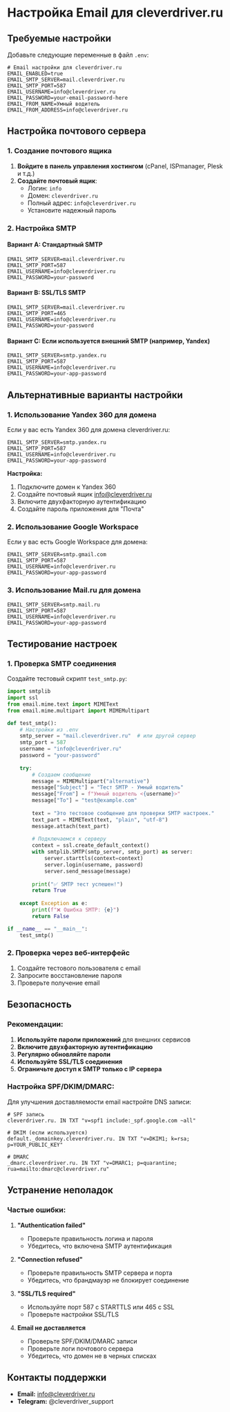 # Настройка Email для cleverdriver.ru

## Требуемые настройки

Добавьте следующие переменные в файл `.env`:

```env
# Email настройки для cleverdriver.ru
EMAIL_ENABLED=true
EMAIL_SMTP_SERVER=mail.cleverdriver.ru
EMAIL_SMTP_PORT=587
EMAIL_USERNAME=info@cleverdriver.ru
EMAIL_PASSWORD=your-email-password-here
EMAIL_FROM_NAME=Умный водитель
EMAIL_FROM_ADDRESS=info@cleverdriver.ru
```

## Настройка почтового сервера

### 1. Создание почтового ящика

1. **Войдите в панель управления хостингом** (cPanel, ISPmanager, Plesk и т.д.)
2. **Создайте почтовый ящик**:
   - Логин: `info`
   - Домен: `cleverdriver.ru`
   - Полный адрес: `info@cleverdriver.ru`
   - Установите надежный пароль

### 2. Настройка SMTP

#### Вариант A: Стандартный SMTP
```env
EMAIL_SMTP_SERVER=mail.cleverdriver.ru
EMAIL_SMTP_PORT=587
EMAIL_USERNAME=info@cleverdriver.ru
EMAIL_PASSWORD=your-password
```

#### Вариант B: SSL/TLS SMTP
```env
EMAIL_SMTP_SERVER=mail.cleverdriver.ru
EMAIL_SMTP_PORT=465
EMAIL_USERNAME=info@cleverdriver.ru
EMAIL_PASSWORD=your-password
```

#### Вариант C: Если используется внешний SMTP (например, Yandex)
```env
EMAIL_SMTP_SERVER=smtp.yandex.ru
EMAIL_SMTP_PORT=587
EMAIL_USERNAME=info@cleverdriver.ru
EMAIL_PASSWORD=your-app-password
```

## Альтернативные варианты настройки

### 1. Использование Yandex 360 для домена

Если у вас есть Yandex 360 для домена cleverdriver.ru:

```env
EMAIL_SMTP_SERVER=smtp.yandex.ru
EMAIL_SMTP_PORT=587
EMAIL_USERNAME=info@cleverdriver.ru
EMAIL_PASSWORD=your-app-password
```

**Настройка:**
1. Подключите домен к Yandex 360
2. Создайте почтовый ящик info@cleverdriver.ru
3. Включите двухфакторную аутентификацию
4. Создайте пароль приложения для "Почта"

### 2. Использование Google Workspace

Если у вас есть Google Workspace для домена:

```env
EMAIL_SMTP_SERVER=smtp.gmail.com
EMAIL_SMTP_PORT=587
EMAIL_USERNAME=info@cleverdriver.ru
EMAIL_PASSWORD=your-app-password
```

### 3. Использование Mail.ru для домена

```env
EMAIL_SMTP_SERVER=smtp.mail.ru
EMAIL_SMTP_PORT=587
EMAIL_USERNAME=info@cleverdriver.ru
EMAIL_PASSWORD=your-app-password
```

## Тестирование настроек

### 1. Проверка SMTP соединения

Создайте тестовый скрипт `test_smtp.py`:

```python
import smtplib
import ssl
from email.mime.text import MIMEText
from email.mime.multipart import MIMEMultipart

def test_smtp():
    # Настройки из .env
    smtp_server = "mail.cleverdriver.ru"  # или другой сервер
    smtp_port = 587
    username = "info@cleverdriver.ru"
    password = "your-password"
    
    try:
        # Создаем сообщение
        message = MIMEMultipart("alternative")
        message["Subject"] = "Тест SMTP - Умный водитель"
        message["From"] = f"Умный водитель <{username}>"
        message["To"] = "test@example.com"
        
        text = "Это тестовое сообщение для проверки SMTP настроек."
        text_part = MIMEText(text, "plain", "utf-8")
        message.attach(text_part)
        
        # Подключаемся к серверу
        context = ssl.create_default_context()
        with smtplib.SMTP(smtp_server, smtp_port) as server:
            server.starttls(context=context)
            server.login(username, password)
            server.send_message(message)
        
        print("✅ SMTP тест успешен!")
        return True
        
    except Exception as e:
        print(f"❌ Ошибка SMTP: {e}")
        return False

if __name__ == "__main__":
    test_smtp()
```

### 2. Проверка через веб-интерфейс

1. Создайте тестового пользователя с email
2. Запросите восстановление пароля
3. Проверьте получение email

## Безопасность

### Рекомендации:

1. **Используйте пароли приложений** для внешних сервисов
2. **Включите двухфакторную аутентификацию**
3. **Регулярно обновляйте пароли**
4. **Используйте SSL/TLS соединения**
5. **Ограничьте доступ к SMTP только с IP сервера**

### Настройка SPF/DKIM/DMARC:

Для улучшения доставляемости email настройте DNS записи:

```
# SPF запись
cleverdriver.ru. IN TXT "v=spf1 include:_spf.google.com ~all"

# DKIM (если используется)
default._domainkey.cleverdriver.ru. IN TXT "v=DKIM1; k=rsa; p=YOUR_PUBLIC_KEY"

# DMARC
_dmarc.cleverdriver.ru. IN TXT "v=DMARC1; p=quarantine; rua=mailto:dmarc@cleverdriver.ru"
```

## Устранение неполадок

### Частые ошибки:

1. **"Authentication failed"**
   - Проверьте правильность логина и пароля
   - Убедитесь, что включена SMTP аутентификация

2. **"Connection refused"**
   - Проверьте правильность SMTP сервера и порта
   - Убедитесь, что брандмауэр не блокирует соединение

3. **"SSL/TLS required"**
   - Используйте порт 587 с STARTTLS или 465 с SSL
   - Проверьте настройки SSL/TLS

4. **Email не доставляется**
   - Проверьте SPF/DKIM/DMARC записи
   - Проверьте логи почтового сервера
   - Убедитесь, что домен не в черных списках

## Контакты поддержки

- **Email:** info@cleverdriver.ru
- **Telegram:** @cleverdriver_support 